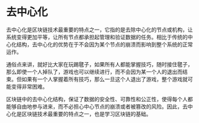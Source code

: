 # 去中心化

去中心化是区块链技术最重要的特点之一，它指的是去除中心化的节点或机构，让系统变得更加平等，让所有节点都承担起管理和验证数据的任务。相比于传统的中心化结构，去中心化的优势在于不会因为某个节点的崩溃而影响到整个系统的正常运作。

通俗点来讲，就好比大家在玩踢毽子，如果所有人都能掌握技巧，随时接住毽子，那么即使一个人掉队了，游戏也可以继续进行，而不会因为某一个人的退出而结束。但如果有一个人掌握着所有技巧，那么一旦这个人退出了游戏，整个游戏就可能变得非常困难。

区块链中的去中心化结构，保证了数据的安全性、可靠性和公正性，使得每个人都能够自由地参与进来，而不必担心中心节点的崩溃或者被篡改的风险。因此，去中心化是区块链技术最重要的特点之一，也是学习区块链的基础。